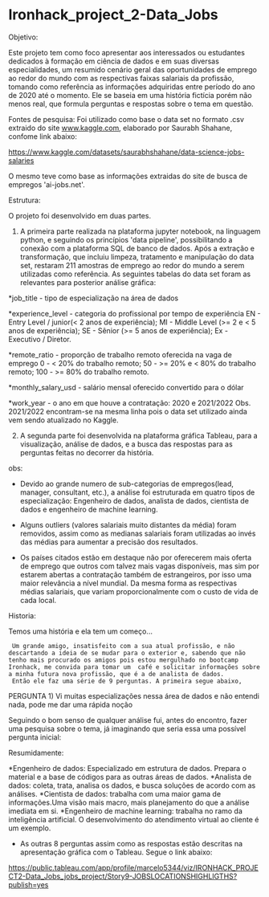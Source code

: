 # Ironhack_project_2-Data_Jobs
 
Objetivo:

   Este projeto tem como foco apresentar aos interessados ou estudantes dedicados à formação em ciência de dados e em suas diversas especialidades, um resumido cenário geral das oportunidades de emprego ao redor do mundo com as respectivas faixas salariais da profissão, tomando como referência as informações adquiridas entre período do ano de 2020 até o momento.
   Ele se baseia em uma história fictícia porém não menos real, que formula perguntas e respostas sobre o tema em questão.
   
Fontes de pesquisa:
   Foi utilizado como base o data set no formato .csv extraido do site www.kaggle.com,   elaborado por Saurabh Shahane, confome link abaixo: 
   
   https://www.kaggle.com/datasets/saurabhshahane/data-science-jobs-salaries   
   
   O mesmo teve como base as informações extraidas do site de busca de empregos 'ai-jobs.net'.
   
   
   Estrutura:
   
   O projeto foi desenvolvido em duas partes.
   
   1) A primeira parte realizada na plataforma jupyter notebook, na linguagem python, e seguindo os princípios 'data pipeline', 
   possibilitando a conexão com a plataforma SQL de banco de dados. Após a extração e transformação, que incluiu limpeza, tratamento e manipulação do data set, restaram 211 amostras de emprego ao redor do mundo a serem utilizadas como referência.  As seguintes tabelas do data set foram as relevantes para posterior análise gráfica:
   
   *job_title - tipo de especialização na área de dados
   
   *experience_level -  categoria do profissional  por tempo de experiência
                     EN - Entry Level / junior(< 2 anos de experiência);
                     MI - Middle Level (>= 2 e < 5 anos de experiência);
                     SE - Sênior (>= 5 anos de experiência);
                     Ex - Executivo / Diretor.
                     
   *remote_ratio - proporção de trabalho remoto oferecida na vaga de emprego
                 0 - < 20% do trabalho remoto;
                 50 - >= 20% e < 80% do trabalho remoto;
                 100 - >= 80% do trabalho remoto. 
                 
   *monthly_salary_usd - salário mensal oferecido convertido para o dólar
   
   *work_year - o ano em que houve a contratação: 2020 e 2021/2022
               Obs. 2021/2022 encontram-se na mesma linha pois o data set utilizado ainda vem sendo atualizado no Kaggle.
               
   
  
   2) A segunda parte foi desenvolvida na plataforma gráfica Tableau, para a visualização, análise de dados, e a busca das respostas para as perguntas feitas no decorrer da história.
   
   obs:
   * Devido ao grande numero de sub-categorias de empregos(lead, manager, consultant, etc.), a análise foi estruturada em quatro tipos de especialização:
   Engenheiro de dados, analista de dados, cientista de dados e engenheiro de machine learning.
   
   * Alguns outliers (valores salariais muito distantes da média) foram removidos, assim como as medianas salariais foram utilizadas ao invés das médias para aumentar a precisão dos resultados.
   
   * Os países citados estão em destaque não por oferecerem mais oferta de emprego que outros com talvez mais vagas disponíveis, mas sim por estarem abertas a contratação também de estrangeiros, por isso uma maior relevância a nível mundial. Da mesma forma as respectivas médias salariais, que variam proporcionalmente com o custo de vida de cada local.
   
   
   
   Historia:
   
   Temos uma história e ela tem um começo...   
   
     Um grande amigo, insatisfeito com a sua atual profissão, e não descartando a ideia de se mudar para o exterior e, sabendo que não tenho mais procurado os amigos pois estou mergulhado no bootcamp Ironhack, me convida para tomar um  café e solicitar informações sobre a minha futura nova profissão, que é a de analista de dados.   
     Então ele faz uma série de 9 perguntas. A primeira segue abaixo,
   
   PERGUNTA 1) Vi muitas especializações nessa área de dados e não entendi nada, pode me dar uma rápida noção
   
   Seguindo o bom senso de qualquer análise fui, antes do encontro, fazer uma pesquisa sobre o tema, já imaginando que seria essa uma possível pergunta inicial:
   
   Resumidamente:
   
   *Engenheiro de dados: Especializado em estrutura de dados. Prepara o material e a base de códigos para as outras áreas de dados.
   *Analista de dados: coleta, trata, analisa os dados, e busca soluções de acordo com as análises.
   *Cientista de dados: trabalha com uma maior gama de informações.Uma visão mais macro, mais planejamento do que a análise imediata em si.
   *Engenheiro de machine learning: trabalha no ramo da inteligência artificial. O desenvolvimento do atendimento virtual ao cliente é um exemplo.
   
   
   
   * As outras 8 perguntas assim como as respostas estão descritas na apresentação gráfica com o Tableau. Segue o link abaixo:
   
   https://public.tableau.com/app/profile/marcelo5344/viz/IRONHACK_PROJECT2-Data_Jobs_jobs_project/Story9-JOBSLOCATIONSHIGHLIGTHS?publish=yes   
   
     
   
   
   
   
   
   
   
